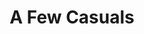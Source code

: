 ---
ee_id: '120'
site: '1'
type: '2'
url: 2011-114-a-few-casuals
title: A Few Casuals
year: '2011'
display_year: '2011'
medium: Purple Ugg® footware, 99.9% pure lead ingots
dims: 9 x 9 x 11 inches
pitch: "​Uggs with a lead ignot in them"
ps: ''
live_url: ''
related: ''
youtube: ''
related_code: ''
imgs: a-few-casuals-2011-114-full-database-ih.jpg
subheading: ''
download: ''
add_credit: ''
commission: ''
layout: things-i-made
---